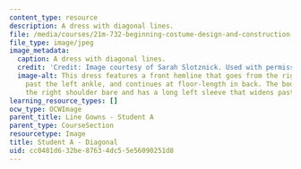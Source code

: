 ```yaml
---
content_type: resource
description: A dress with diagonal lines.
file: /media/courses/21m-732-beginning-costume-design-and-construction-fall-2008/cc0481d632be87634dc55e56090251d8_diagonal1.jpg
file_type: image/jpeg
image_metadata:
  caption: A dress with diagonal lines.
  credit: 'Credit: Image courtesy of Sarah Slotznick. Used with permission.'
  image-alt: This dress features a front hemline that goes from the right thigh to
    past the left ankle, and continues at floor-length in back. The bodice leaves
    the right shoulder bare and has a long left sleeve that widens past the elbow.
learning_resource_types: []
ocw_type: OCWImage
parent_title: Line Gowns - Student A
parent_type: CourseSection
resourcetype: Image
title: Student A - Diagonal
uid: cc0481d6-32be-8763-4dc5-5e56090251d8
---
```

